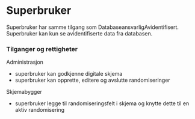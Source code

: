 # Superbruker

Superbruker har samme tilgang som DatabaseansvarligAvidentifisert. Superbruker kan kun se avidentifiserte data fra databasen.

### Tilganger og rettigheter

Administrasjon
- superbruker kan godkjenne digitale skjema 
- superbruker kan opprette, editere og avslutte randomiseringer

Skjemabygger
 - superbruker legge til randomiseringsfelt i skjema og knytte dette til en aktiv randomisering
